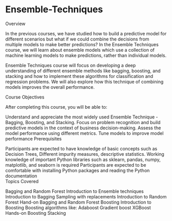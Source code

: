 # Ensemble-Techniques
Overview

In the previous courses, we have studied how to build a predictive model for different scenarios but what if we could combine the decisions from multiple models to make better predictions? In the Ensemble Techniques course, we will learn about ensemble models which use a collection of machine learning models to make predictions, rather than individual models.

Ensemble Techniques course will focus on developing a deep understanding of different ensemble methods like bagging, boosting, and stacking and how to implement these algorithms for classification and regression problems. We will also explore how this technique of combining models improves the overall performance.

Course Objectives

After completing this course, you will be able to:

Understand and appreciate the most widely used Ensemble Technique - Bagging, Boosting, and Stacking.
Focus on problem recognition and build predictive models in the context of business decision-making.
Assess the model performance using different metrics.
Tune models to improve model performance
Prerequisites

Participants are expected to have knowledge of basic concepts such as Decision Trees, Different impurity measures, descriptive statistics.
Working knowledge of important Python libraries such as sklearn, pandas, numpy, matplotlib, and seaborn is required
Participants are expected to be comfortable with installing Python packages and reading the Python documentation  
Topics Covered

Bagging and Random Forest
Introduction to Ensemble techniques
Introduction to Bagging
Sampling with replacements
Introduction to Random Forest
Hand-on Bagging and Random Forest
Boosting
Introduction to Boosting
Boosting algorithms like:
Adaboost
Gradient boost
XGBoost
Hands-on Boosting
Stacking
